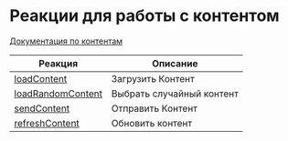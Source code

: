 # Реакции для работы с контентом

[Документация по контентам](/admin/content)

| Реакция                                                             | Описание                  |
|---------------------------------------------------------------------|---------------------------|
| [loadContent](/docs/admin/content/reaction/loadcontent)             | Загрузить Контент         |
| [loadRandomContent](/docs/admin/content/reaction/loadrandomcontent) | Выбрать случайный контент |
| [sendContent](/docs/admin/content/reaction/sendcontent)             | Отправить Контент         |
| [refreshContent](/docs/admin/content/reaction/refreshcontent)       | Обновить контент          |